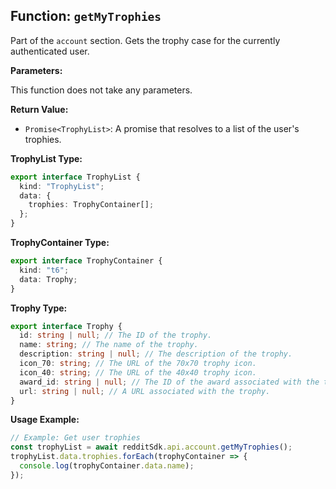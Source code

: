 ## Function: `getMyTrophies`

Part of the `account` section. Gets the trophy case for the currently authenticated user.

**Parameters:**

This function does not take any parameters.

**Return Value:**

- `Promise<TrophyList>`: A promise that resolves to a list of the user's trophies.

**TrophyList Type:**

```typescript
export interface TrophyList {
  kind: "TrophyList";
  data: {
    trophies: TrophyContainer[];
  };
}
```

**TrophyContainer Type:**

```typescript
export interface TrophyContainer {
  kind: "t6";
  data: Trophy;
}
```

**Trophy Type:**

```typescript
export interface Trophy {
  id: string | null; // The ID of the trophy.
  name: string; // The name of the trophy.
  description: string | null; // The description of the trophy.
  icon_70: string; // The URL of the 70x70 trophy icon.
  icon_40: string; // The URL of the 40x40 trophy icon.
  award_id: string | null; // The ID of the award associated with the trophy.
  url: string | null; // A URL associated with the trophy.
}
```

**Usage Example:**

```typescript
// Example: Get user trophies
const trophyList = await redditSdk.api.account.getMyTrophies();
trophyList.data.trophies.forEach(trophyContainer => {
  console.log(trophyContainer.data.name);
});
``` 
